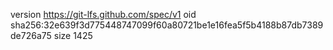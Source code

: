 version https://git-lfs.github.com/spec/v1
oid sha256:32e639f3d775448747099f60a80721be1e16fea5f5b4188b87db7389de726a75
size 1425
